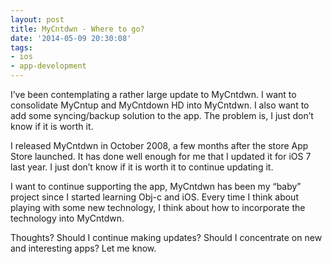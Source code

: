 ```yaml
---
layout: post
title: MyCntdwn - Where to go?
date: '2014-05-09 20:30:08'
tags:
- ios
- app-development
---
```


I’ve been contemplating a rather large update to MyCntdwn. I want to consolidate MyCntup and MyCntdown HD into MyCntdwn. I also want to add some syncing/backup solution to the app. The problem is, I just don’t know if it is worth it.

I released MyCntdwn in October 2008, a few months after the store App Store launched. It has done well enough for me that I updated it for iOS 7 last year. I just don’t know if it is worth it to continue updating it.

I want to continue supporting the app, MyCntdwn has been my “baby” project since I started learning Obj-c and iOS. Every time I think about playing with some new technology, I think about how to incorporate the technology into MyCntdwn.

Thoughts? Should I continue making updates? Should I concentrate on new and interesting apps? Let me know.


